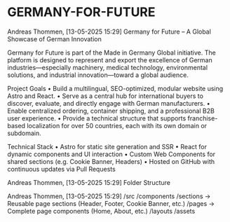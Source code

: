# GERMANY-FOR-FUTURE
Andreas Thommen, [13-05-2025 15:29]
Germany for Future – A Global Showcase of German Innovation

Germany for Future is part of the Made in Germany Global initiative. The platform is designed to represent and export the excellence of German industries—especially machinery, medical technology, environmental solutions, and industrial innovation—toward a global audience.

Project Goals
 • Build a multilingual, SEO-optimized, modular website using Astro and React.
 • Serve as a central hub for international buyers to discover, evaluate, and directly engage with German manufacturers.
 • Enable centralized ordering, container shipping, and a professional B2B user experience.
 • Provide a technical structure that supports franchise-based localization for over 50 countries, each with its own domain or subdomain.

Technical Stack
 • Astro for static site generation and SSR
 • React for dynamic components and UI interaction
 • Custom Web Components for shared sections (e.g. Cookie Banner, Headers)
 • Hosted on GitHub with continuous updates via Pull Requests

Andreas Thommen, [13-05-2025 15:29]
Folder Structure

Andreas Thommen, [13-05-2025 15:29]
/src
  /components
    /sections      → Reusable page sections (Header, Footer, Cookie Banner, etc.)
    /pages         → Complete page components (Home, About, etc.)
  /layouts
  /assets
